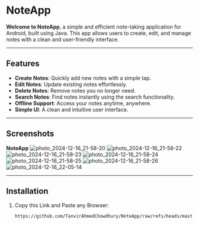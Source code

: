 # **NoteApp**

**Welcome to NoteApp**, a simple and efficient note-taking application for Android, built using Java. This app allows users to create, edit, and manage notes with a clean and user-friendly interface.

---

## **Features**

- **Create Notes**: Quickly add new notes with a simple tap.
- **Edit Notes**: Update existing notes effortlessly.
- **Delete Notes**: Remove notes you no longer need.
- **Search Notes**: Find notes instantly using the search functionality.
- **Offline Support**: Access your notes anytime, anywhere.
- **Simple UI**: A clean and intuitive user interface.

---

## **Screenshots**

**NoteApp**
![photo_2024-12-16_21-58-20](https://github.com/user-attachments/assets/3bd58fc6-035e-483b-82c4-90478f5a0451)
![photo_2024-12-16_21-58-22](https://github.com/user-attachments/assets/a31efbc4-6100-4b41-89b9-61b4dbee8d83)
![photo_2024-12-16_21-58-23](https://github.com/user-attachments/assets/e09efb6e-48ba-43d4-a661-c6e02e31c15f)
![photo_2024-12-16_21-58-24](https://github.com/user-attachments/assets/49b6928d-748c-4ad5-99a4-ebfd32440935)
![photo_2024-12-16_21-58-25](https://github.com/user-attachments/assets/671995ac-f7ca-4f50-8ee1-ef1155a796f0)
![photo_2024-12-16_21-58-26](https://github.com/user-attachments/assets/13f9f5bb-f080-49f8-9be0-6a6a6e11f6c1)
![photo_2024-12-16_22-05-14](https://github.com/user-attachments/assets/1a539f2c-7df9-4213-8275-eb66ed51df8f)



---

## **Installation**

1. Copy this Link and Paste any Browser:
   ```bash
   https://github.com/TanvirAhmedChowdhury/NoteApp/raw/refs/heads/master/app/release/NotePad.apk
